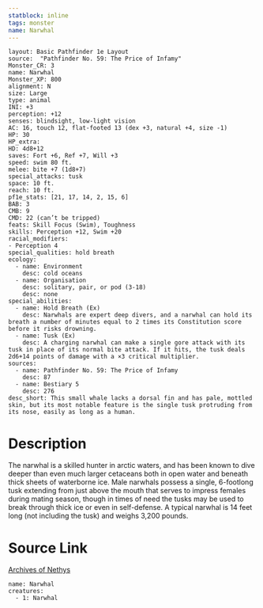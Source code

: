 ```yaml
---
statblock: inline
tags: monster
name: Narwhal
---
```

```statblock
layout: Basic Pathfinder 1e Layout
source:  "Pathfinder No. 59: The Price of Infamy"
Monster_CR: 3
name: Narwhal
Monster_XP: 800
alignment: N
size: Large
type: animal
INI: +3
perception: +12
senses: blindsight, low-light vision
AC: 16, touch 12, flat-footed 13 (dex +3, natural +4, size -1)
HP: 30
HP_extra: 
HD: 4d8+12
saves: Fort +6, Ref +7, Will +3
speed: swim 80 ft.
melee: bite +7 (1d8+7)
special_attacks: tusk
space: 10 ft.
reach: 10 ft.
pf1e_stats: [21, 17, 14, 2, 15, 6]
BAB: 3
CMB: 9
CMD: 22 (can’t be tripped)
feats: Skill Focus (Swim), Toughness
skills: Perception +12, Swim +20
racial_modifiers:
- Perception 4
special_qualities: hold breath
ecology:
  - name: Environment
    desc: cold oceans
  - name: Organisation
    desc: solitary, pair, or pod (3-18)
    desc: none
special_abilities:
  - name: Hold Breath (Ex)
    desc: Narwhals are expert deep divers, and a narwhal can hold its breath a number of minutes equal to 2 times its Constitution score before it risks drowning.
  - name: Tusk (Ex)
    desc: A charging narwhal can make a single gore attack with its tusk in place of its normal bite attack. If it hits, the tusk deals 2d6+14 points of damage with a ×3 critical multiplier.
sources:
  - name: Pathfinder No. 59: The Price of Infamy
    desc: 87
  - name: Bestiary 5
    desc: 276
desc_short: This small whale lacks a dorsal fin and has pale, mottled skin, but its most notable feature is the single tusk protruding from its nose, easily as long as a human.
```
# Description
The narwhal is a skilled hunter in arctic waters, and has been known to dive deeper than even much larger cetaceans both in open water and beneath thick sheets of waterborne ice. Male narwhals possess a single, 6-footlong tusk extending from just above the mouth that serves to impress females during mating season, though in times of need the tusks may be used to break through thick ice or even in self-defense. A typical narwhal is 14 feet long (not including the tusk) and weighs 3,200 pounds.
# Source Link
[Archives of Nethys](https://aonprd.com/MonsterDisplay.aspx?ItemName=Narwhal)
```encounter-table
name: Narwhal
creatures:
  - 1: Narwhal
```
